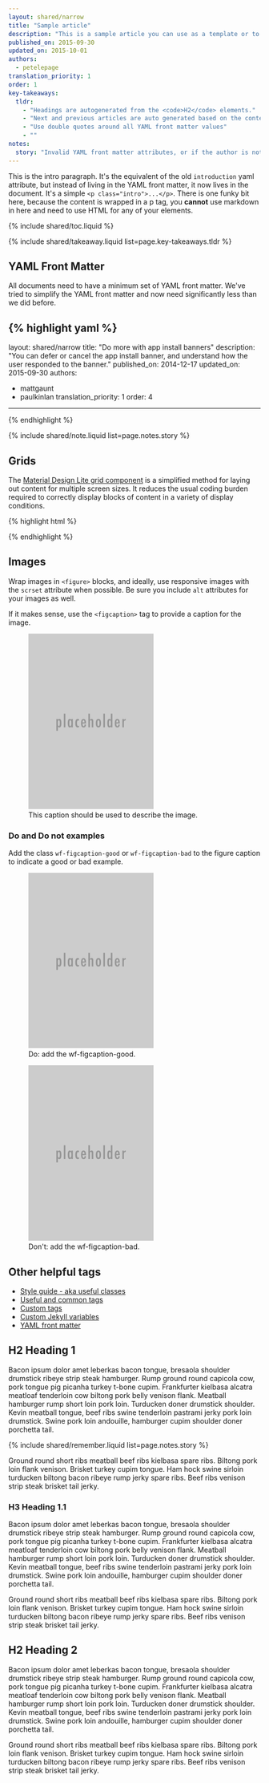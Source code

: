 ```yaml
---
layout: shared/narrow
title: "Sample article"
description: "This is a sample article you can use as a template or to see how elements look across the site."
published_on: 2015-09-30
updated_on: 2015-10-01
authors:
  - petelepage
translation_priority: 1
order: 1
key-takeaways:
  tldr: 
    - "Headings are autogenerated from the <code>H2</code> elements."
    - "Next and previous articles are auto generated based on the contents in this folder."
    - "Use double quotes around all YAML front matter values"
    - ""
notes:
  story: "Invalid YAML front matter attributes, or if the author is not in the contributors file, will cause the build to fail."
---
```


<p class="intro">
  This is the intro paragraph. It's the equivalent of the old 
  <code>introduction</code> yaml attribute, but instead of living in the YAML 
  front matter, it now lives in the document. It's a simple 
  <code>&lt;p class="intro"&gt;...&lt;/p&gt;</code>. There is one funky bit 
  here, because the content is wrapped in a p tag, you <b>cannot</b> use 
  markdown in here and need to use HTML for any of your elements.
</p>

{% include shared/toc.liquid %}

{% include shared/takeaway.liquid list=page.key-takeaways.tldr %}

## YAML Front Matter

All documents need to have a minimum set of YAML front matter. We've tried to simplify the YAML front matter and now need significantly less than we did before. 

{% highlight yaml %}
---
layout: shared/narrow
title: "Do more with app install banners"
description: "You can defer or cancel the app install banner, and understand how the user responded to the banner."
published_on: 2014-12-17
updated_on: 2015-09-30
authors:
 - mattgaunt
 - paulkinlan
translation_priority: 1
order: 4
---
{% endhighlight %}

{% include shared/note.liquid list=page.notes.story %}

## Grids

The [Material Design Lite grid component](http://www.getmdl.io/components/index.html#layout-section/grid) 
is a simplified method for laying out content for multiple screen sizes. It 
reduces the usual coding burden required to correctly display blocks of content
in a variety of display conditions.

{% highlight html %}
<div class="mdl-grid">
  <div class="mdl-cell mdl-cell--6-col">
    <!-- content goes here -->
  </div>
  <div class="mdl-cell mdl-cell--6-col">
    <!-- content goes here -->
  </div>
</div>
{% endhighlight %}

## Images

Wrap images in `<figure>` blocks, and ideally, use responsive images with the
`scrset` attribute when possible. Be sure you include `alt` attributes for your
images as well.

If it makes sense, use the `<figcaption>` tag to provide a caption for the image.

<figure>
  <img src="images/sample.png" alt="sample image">
  <figcaption>This caption should be used to describe the image.</figcaption>
</figure>

### Do and Do not examples

Add the class `wf-figcaption-good` or `wf-figcaption-bad` to the figure caption
to indicate a good or bad example.

<div class="mdl-grid">
  <figure class="mdl-cell mdl-cell--6-col">
    <img src="images/sample.png">
    <figcaption class="wf-figcaption-good">Do: add the wf-figcaption-good.</figcaption>
  </figure>
  <figure class="mdl-cell mdl-cell--6-col">
    <img src="images/sample.png">
    <figcaption class="wf-figcaption-bad">Don't: add the wf-figcaption-bad.</figcaption>
  </figure>
</div>

## Other helpful tags

* [Style guide - aka useful classes](/web/resources/styleguide/)
* [Useful and common tags](/web/resources/jekyll/useful-and-common-tags)
* [Custom tags](/web/resources/jekyll/custom-tags)
* [Custom Jekyll variables](/web/resources/jekyll/custom-jekyll-variables)
* [YAML front matter](/web/resources/jekyll/yaml-front-matter)

## H2 Heading 1

Bacon ipsum dolor amet leberkas bacon tongue, bresaola shoulder drumstick 
ribeye strip steak hamburger. Rump ground round capicola cow, pork tongue 
pig picanha turkey t-bone cupim. Frankfurter kielbasa alcatra meatloaf 
tenderloin cow biltong pork belly venison flank. Meatball hamburger rump 
short loin pork loin. Turducken doner drumstick shoulder. Kevin meatball 
tongue, beef ribs swine tenderloin pastrami jerky pork loin drumstick. 
Swine pork loin andouille, hamburger cupim shoulder doner porchetta tail.

{% include shared/remember.liquid list=page.notes.story %}

Ground round short ribs meatball beef ribs kielbasa spare ribs. Biltong pork 
loin flank venison. Brisket turkey cupim tongue. Ham hock swine sirloin 
turducken biltong bacon ribeye rump jerky spare ribs. Beef ribs venison strip 
steak brisket tail jerky.

### H3 Heading 1.1

Bacon ipsum dolor amet leberkas bacon tongue, bresaola shoulder drumstick 
ribeye strip steak hamburger. Rump ground round capicola cow, pork tongue 
pig picanha turkey t-bone cupim. Frankfurter kielbasa alcatra meatloaf 
tenderloin cow biltong pork belly venison flank. Meatball hamburger rump 
short loin pork loin. Turducken doner drumstick shoulder. Kevin meatball 
tongue, beef ribs swine tenderloin pastrami jerky pork loin drumstick. 
Swine pork loin andouille, hamburger cupim shoulder doner porchetta tail.

Ground round short ribs meatball beef ribs kielbasa spare ribs. Biltong pork 
loin flank venison. Brisket turkey cupim tongue. Ham hock swine sirloin 
turducken biltong bacon ribeye rump jerky spare ribs. Beef ribs venison strip 
steak brisket tail jerky.

## H2 Heading 2

Bacon ipsum dolor amet leberkas bacon tongue, bresaola shoulder drumstick 
ribeye strip steak hamburger. Rump ground round capicola cow, pork tongue 
pig picanha turkey t-bone cupim. Frankfurter kielbasa alcatra meatloaf 
tenderloin cow biltong pork belly venison flank. Meatball hamburger rump 
short loin pork loin. Turducken doner drumstick shoulder. Kevin meatball 
tongue, beef ribs swine tenderloin pastrami jerky pork loin drumstick. 
Swine pork loin andouille, hamburger cupim shoulder doner porchetta tail.

Ground round short ribs meatball beef ribs kielbasa spare ribs. Biltong pork 
loin flank venison. Brisket turkey cupim tongue. Ham hock swine sirloin 
turducken biltong bacon ribeye rump jerky spare ribs. Beef ribs venison strip 
steak brisket tail jerky.
